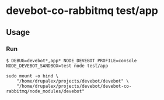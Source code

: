 # devebot-co-rabbitmq test/app

## Usage

### Run

```shell
$ DEBUG=devebot*,app* NODE_DEVEBOT_PROFILE=console NODE_DEVEBOT_SANDBOX=test node test/app
```

```
sudo mount -o bind \
	"/home/drupalex/projects/devebot/devebot" \
	"/home/drupalex/projects/devebot/devebot-co-rabbitmq/node_modules/devebot"
```
